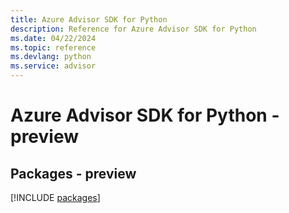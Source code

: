 ```yaml
---
title: Azure Advisor SDK for Python
description: Reference for Azure Advisor SDK for Python
ms.date: 04/22/2024
ms.topic: reference
ms.devlang: python
ms.service: advisor
---
```

# Azure Advisor SDK for Python - preview
## Packages - preview
[!INCLUDE [packages](advisor-index.md)]